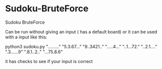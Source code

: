 # Sudoku-BruteForce
Sudoku BruteForce

Can be run without giving an input ( has a default board) or it can be used with a input like this:

python3 sudoku.py "........." "5.3.67..." "9..3421.." ".....4..." "..1...72." "..2.1...." ".3......9" ".8.1..2.." "...75.8.6"

it has checks to see if your input is correct
